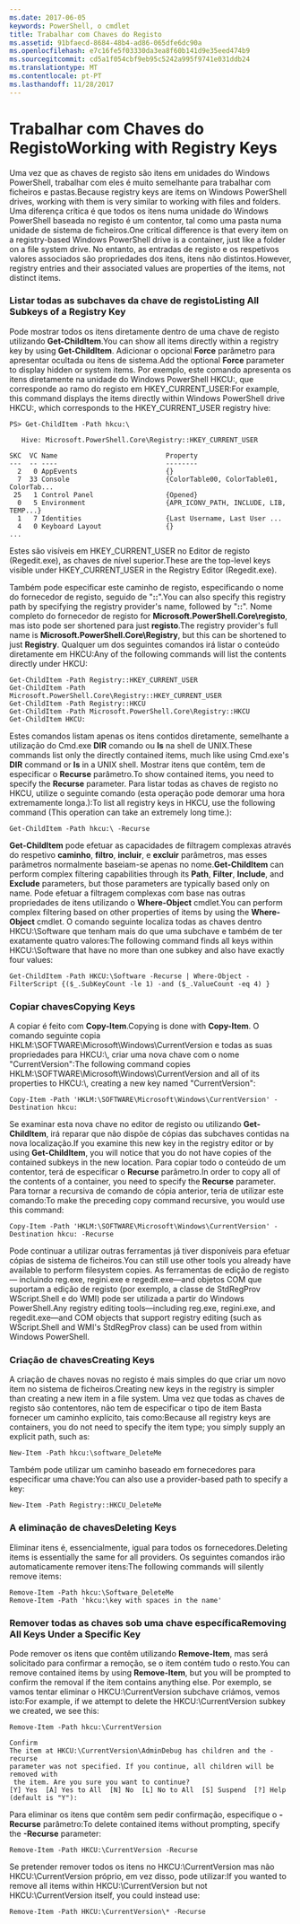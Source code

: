 ```yaml
---
ms.date: 2017-06-05
keywords: PowerShell, o cmdlet
title: Trabalhar com Chaves do Registo
ms.assetid: 91bfaecd-8684-48b4-ad86-065dfe6dc90a
ms.openlocfilehash: e7c16fe5f03330da3ea8f60b141d9e35eed474b9
ms.sourcegitcommit: cd5a1f054cbf9eb95c5242a995f9741e031ddb24
ms.translationtype: MT
ms.contentlocale: pt-PT
ms.lasthandoff: 11/28/2017
---
```

# <a name="working-with-registry-keys"></a><span data-ttu-id="a9c75-103">Trabalhar com Chaves do Registo</span><span class="sxs-lookup"><span data-stu-id="a9c75-103">Working with Registry Keys</span></span>
<span data-ttu-id="a9c75-104">Uma vez que as chaves de registo são itens em unidades do Windows PowerShell, trabalhar com eles é muito semelhante para trabalhar com ficheiros e pastas.</span><span class="sxs-lookup"><span data-stu-id="a9c75-104">Because registry keys are items on Windows PowerShell drives, working with them is very similar to working with files and folders.</span></span> <span data-ttu-id="a9c75-105">Uma diferença crítica é que todos os itens numa unidade do Windows PowerShell baseada no registo é um contentor, tal como uma pasta numa unidade de sistema de ficheiros.</span><span class="sxs-lookup"><span data-stu-id="a9c75-105">One critical difference is that every item on a registry-based Windows PowerShell drive is a container, just like a folder on a file system drive.</span></span> <span data-ttu-id="a9c75-106">No entanto, as entradas de registo e os respetivos valores associados são propriedades dos itens, itens não distintos.</span><span class="sxs-lookup"><span data-stu-id="a9c75-106">However, registry entries and their associated values are properties of the items, not distinct items.</span></span>

### <a name="listing-all-subkeys-of-a-registry-key"></a><span data-ttu-id="a9c75-107">Listar todas as subchaves da chave de registo</span><span class="sxs-lookup"><span data-stu-id="a9c75-107">Listing All Subkeys of a Registry Key</span></span>
<span data-ttu-id="a9c75-108">Pode mostrar todos os itens diretamente dentro de uma chave de registo utilizando **Get-ChildItem**.</span><span class="sxs-lookup"><span data-stu-id="a9c75-108">You can show all items directly within a registry key by using **Get-ChildItem**.</span></span> <span data-ttu-id="a9c75-109">Adicionar o opcional **Force** parâmetro para apresentar ocultada ou itens de sistema.</span><span class="sxs-lookup"><span data-stu-id="a9c75-109">Add the optional **Force** parameter to display hidden or system items.</span></span> <span data-ttu-id="a9c75-110">Por exemplo, este comando apresenta os itens diretamente na unidade do Windows PowerShell HKCU:, que corresponde ao ramo do registo em HKEY_CURRENT_USER:</span><span class="sxs-lookup"><span data-stu-id="a9c75-110">For example, this command displays the items directly within Windows PowerShell drive HKCU:, which corresponds to the HKEY_CURRENT_USER registry hive:</span></span>

```
PS> Get-ChildItem -Path hkcu:\

   Hive: Microsoft.PowerShell.Core\Registry::HKEY_CURRENT_USER

SKC  VC Name                           Property
---  -- ----                           --------
  2   0 AppEvents                      {}
  7  33 Console                        {ColorTable00, ColorTable01, ColorTab...
 25   1 Control Panel                  {Opened}
  0   5 Environment                    {APR_ICONV_PATH, INCLUDE, LIB, TEMP...}
  1   7 Identities                     {Last Username, Last User ...
  4   0 Keyboard Layout                {}
...
```

<span data-ttu-id="a9c75-111">Estes são visíveis em HKEY_CURRENT_USER no Editor de registo (Regedit.exe), as chaves de nível superior.</span><span class="sxs-lookup"><span data-stu-id="a9c75-111">These are the top-level keys visible under HKEY_CURRENT_USER in the Registry Editor (Regedit.exe).</span></span>

<span data-ttu-id="a9c75-112">Também pode especificar este caminho de registo, especificando o nome do fornecedor de registo, seguido de "**::**".</span><span class="sxs-lookup"><span data-stu-id="a9c75-112">You can also specify this registry path by specifying the registry provider's name, followed by "**::**".</span></span> <span data-ttu-id="a9c75-113">Nome completo do fornecedor de registo for **Microsoft.PowerShell.Core\\registo**, mas isto pode ser shortened para just **registo**.</span><span class="sxs-lookup"><span data-stu-id="a9c75-113">The registry provider's full name is **Microsoft.PowerShell.Core\\Registry**, but this can be shortened to just **Registry**.</span></span> <span data-ttu-id="a9c75-114">Qualquer um dos seguintes comandos irá listar o conteúdo diretamente em HKCU:</span><span class="sxs-lookup"><span data-stu-id="a9c75-114">Any of the following commands will list the contents directly under HKCU:</span></span>

```
Get-ChildItem -Path Registry::HKEY_CURRENT_USER
Get-ChildItem -Path Microsoft.PowerShell.Core\Registry::HKEY_CURRENT_USER
Get-ChildItem -Path Registry::HKCU
Get-ChildItem -Path Microsoft.PowerShell.Core\Registry::HKCU
Get-ChildItem HKCU:
```

<span data-ttu-id="a9c75-115">Estes comandos listam apenas os itens contidos diretamente, semelhante a utilização do Cmd.exe **DIR** comando ou **ls** na shell de UNIX.</span><span class="sxs-lookup"><span data-stu-id="a9c75-115">These commands list only the directly contained items, much like using Cmd.exe's **DIR** command or **ls** in a UNIX shell.</span></span> <span data-ttu-id="a9c75-116">Mostrar itens que contêm, tem de especificar o **Recurse** parâmetro.</span><span class="sxs-lookup"><span data-stu-id="a9c75-116">To show contained items, you need to specify the **Recurse** parameter.</span></span> <span data-ttu-id="a9c75-117">Para listar todas as chaves de registo no HKCU, utilize o seguinte comando (esta operação pode demorar uma hora extremamente longa.):</span><span class="sxs-lookup"><span data-stu-id="a9c75-117">To list all registry keys in HKCU, use the following command (This operation can take an extremely long time.):</span></span>

```
Get-ChildItem -Path hkcu:\ -Recurse
```

<span data-ttu-id="a9c75-118">**Get-ChildItem** pode efetuar as capacidades de filtragem complexas através do respetivo **caminho**, **filtro**, **incluir**, e **excluir** parâmetros, mas esses parâmetros normalmente baseiam-se apenas no nome.</span><span class="sxs-lookup"><span data-stu-id="a9c75-118">**Get-ChildItem** can perform complex filtering capabilities through its **Path**, **Filter**, **Include**, and **Exclude** parameters, but those parameters are typically based only on name.</span></span> <span data-ttu-id="a9c75-119">Pode efetuar a filtragem complexas com base nas outras propriedades de itens utilizando o **Where-Object** cmdlet.</span><span class="sxs-lookup"><span data-stu-id="a9c75-119">You can perform complex filtering based on other properties of items by using the **Where-Object** cmdlet.</span></span> <span data-ttu-id="a9c75-120">O comando seguinte localiza todas as chaves dentro HKCU:\\Software que tenham mais do que uma subchave e também de ter exatamente quatro valores:</span><span class="sxs-lookup"><span data-stu-id="a9c75-120">The following command finds all keys within HKCU:\\Software that have no more than one subkey and also have exactly four values:</span></span>

```
Get-ChildItem -Path HKCU:\Software -Recurse | Where-Object -FilterScript {($_.SubKeyCount -le 1) -and ($_.ValueCount -eq 4) }
```

### <a name="copying-keys"></a><span data-ttu-id="a9c75-121">Copiar chaves</span><span class="sxs-lookup"><span data-stu-id="a9c75-121">Copying Keys</span></span>
<span data-ttu-id="a9c75-122">A copiar é feito com **Copy-Item**.</span><span class="sxs-lookup"><span data-stu-id="a9c75-122">Copying is done with **Copy-Item**.</span></span> <span data-ttu-id="a9c75-123">O comando seguinte copia HKLM:\\SOFTWARE\\Microsoft\\Windows\\CurrentVersion e todas as suas propriedades para HKCU:\\, criar uma nova chave com o nome "CurrentVersion":</span><span class="sxs-lookup"><span data-stu-id="a9c75-123">The following command copies HKLM:\\SOFTWARE\\Microsoft\\Windows\\CurrentVersion and all of its properties to HKCU:\\, creating a new key named "CurrentVersion":</span></span>

```
Copy-Item -Path 'HKLM:\SOFTWARE\Microsoft\Windows\CurrentVersion' -Destination hkcu:
```

<span data-ttu-id="a9c75-124">Se examinar esta nova chave no editor de registo ou utilizando **Get-ChildItem**, irá reparar que não dispõe de cópias das subchaves contidas na nova localização.</span><span class="sxs-lookup"><span data-stu-id="a9c75-124">If you examine this new key in the registry editor or by using **Get-ChildItem**, you will notice that you do not have copies of the contained subkeys in the new location.</span></span> <span data-ttu-id="a9c75-125">Para copiar todo o conteúdo de um contentor, terá de especificar o **Recurse** parâmetro.</span><span class="sxs-lookup"><span data-stu-id="a9c75-125">In order to copy all of the contents of a container, you need to specify the **Recurse** parameter.</span></span> <span data-ttu-id="a9c75-126">Para tornar a recursiva de comando de cópia anterior, teria de utilizar este comando:</span><span class="sxs-lookup"><span data-stu-id="a9c75-126">To make the preceding copy command recursive, you would use this command:</span></span>

```
Copy-Item -Path 'HKLM:\SOFTWARE\Microsoft\Windows\CurrentVersion' -Destination hkcu: -Recurse
```

<span data-ttu-id="a9c75-127">Pode continuar a utilizar outras ferramentas já tiver disponíveis para efetuar cópias de sistema de ficheiros.</span><span class="sxs-lookup"><span data-stu-id="a9c75-127">You can still use other tools you already have available to perform filesystem copies.</span></span> <span data-ttu-id="a9c75-128">As ferramentas de edição de registo — incluindo reg.exe, regini.exe e regedit.exe—and objetos COM que suportam a edição de registo (por exemplo, a classe de StdRegProv WScript.Shell e do WMI) pode ser utilizada a partir do Windows PowerShell.</span><span class="sxs-lookup"><span data-stu-id="a9c75-128">Any registry editing tools—including reg.exe, regini.exe, and regedit.exe—and COM objects that support registry editing (such as WScript.Shell and WMI's StdRegProv class) can be used from within Windows PowerShell.</span></span>

### <a name="creating-keys"></a><span data-ttu-id="a9c75-129">Criação de chaves</span><span class="sxs-lookup"><span data-stu-id="a9c75-129">Creating Keys</span></span>
<span data-ttu-id="a9c75-130">A criação de chaves novas no registo é mais simples do que criar um novo item no sistema de ficheiros.</span><span class="sxs-lookup"><span data-stu-id="a9c75-130">Creating new keys in the registry is simpler than creating a new item in a file system.</span></span> <span data-ttu-id="a9c75-131">Uma vez que todas as chaves de registo são contentores, não tem de especificar o tipo de item Basta fornecer um caminho explícito, tais como:</span><span class="sxs-lookup"><span data-stu-id="a9c75-131">Because all registry keys are containers, you do not need to specify the item type; you simply supply an explicit path, such as:</span></span>

```
New-Item -Path hkcu:\software_DeleteMe
```

<span data-ttu-id="a9c75-132">Também pode utilizar um caminho baseado em fornecedores para especificar uma chave:</span><span class="sxs-lookup"><span data-stu-id="a9c75-132">You can also use a provider-based path to specify a key:</span></span>

```
New-Item -Path Registry::HKCU_DeleteMe
```

### <a name="deleting-keys"></a><span data-ttu-id="a9c75-133">A eliminação de chaves</span><span class="sxs-lookup"><span data-stu-id="a9c75-133">Deleting Keys</span></span>
<span data-ttu-id="a9c75-134">Eliminar itens é, essencialmente, igual para todos os fornecedores.</span><span class="sxs-lookup"><span data-stu-id="a9c75-134">Deleting items is essentially the same for all providers.</span></span> <span data-ttu-id="a9c75-135">Os seguintes comandos irão automaticamente remover itens:</span><span class="sxs-lookup"><span data-stu-id="a9c75-135">The following commands will silently remove items:</span></span>

```
Remove-Item -Path hkcu:\Software_DeleteMe
Remove-Item -Path 'hkcu:\key with spaces in the name'
```

### <a name="removing-all-keys-under-a-specific-key"></a><span data-ttu-id="a9c75-136">Remover todas as chaves sob uma chave específica</span><span class="sxs-lookup"><span data-stu-id="a9c75-136">Removing All Keys Under a Specific Key</span></span>
<span data-ttu-id="a9c75-137">Pode remover os itens que contêm utilizando **Remove-Item**, mas será solicitado para confirmar a remoção, se o item contém tudo o resto.</span><span class="sxs-lookup"><span data-stu-id="a9c75-137">You can remove contained items by using **Remove-Item**, but you will be prompted to confirm the removal if the item contains anything else.</span></span> <span data-ttu-id="a9c75-138">Por exemplo, se vamos tentar eliminar o HKCU:\\CurrentVersion subchave criámos, vemos isto:</span><span class="sxs-lookup"><span data-stu-id="a9c75-138">For example, if we attempt to delete the HKCU:\\CurrentVersion subkey we created, we see this:</span></span>

```
Remove-Item -Path hkcu:\CurrentVersion

Confirm
The item at HKCU:\CurrentVersion\AdminDebug has children and the -recurse
parameter was not specified. If you continue, all children will be removed with
 the item. Are you sure you want to continue?
[Y] Yes  [A] Yes to All  [N] No  [L] No to All  [S] Suspend  [?] Help
(default is "Y"):
```

<span data-ttu-id="a9c75-139">Para eliminar os itens que contêm sem pedir confirmação, especifique o **-Recurse** parâmetro:</span><span class="sxs-lookup"><span data-stu-id="a9c75-139">To delete contained items without prompting, specify the **-Recurse** parameter:</span></span>

```
Remove-Item -Path HKCU:\CurrentVersion -Recurse
```

<span data-ttu-id="a9c75-140">Se pretender remover todos os itens no HKCU:\\CurrentVersion mas não HKCU:\\CurrentVersion próprio, em vez disso, pode utilizar:</span><span class="sxs-lookup"><span data-stu-id="a9c75-140">If you wanted to remove all items within HKCU:\\CurrentVersion but not HKCU:\\CurrentVersion itself, you could instead use:</span></span>

```
Remove-Item -Path HKCU:\CurrentVersion\* -Recurse
```


